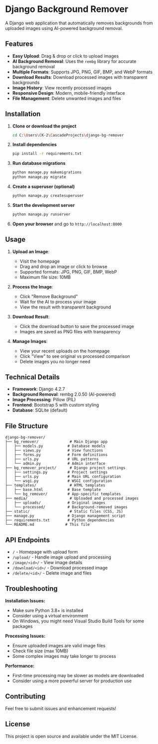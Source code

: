 # Django Background Remover

A Django web application that automatically removes backgrounds from uploaded images using AI-powered background removal.

## Features

- **Easy Upload**: Drag & drop or click to upload images
- **AI Background Removal**: Uses the `rembg` library for accurate background removal
- **Multiple Formats**: Supports JPG, PNG, GIF, BMP, and WebP formats
- **Download Results**: Download processed images with transparent backgrounds
- **Image History**: View recently processed images
- **Responsive Design**: Modern, mobile-friendly interface
- **File Management**: Delete unwanted images and files

## Installation

1. **Clone or download the project**
   ```bash
   cd C:\Users\CK-2\CascadeProjects\django-bg-remover
   ```

2. **Install dependencies**
   ```bash
   pip install -r requirements.txt
   ```

3. **Run database migrations**
   ```bash
   python manage.py makemigrations
   python manage.py migrate
   ```

4. **Create a superuser (optional)**
   ```bash
   python manage.py createsuperuser
   ```

5. **Start the development server**
   ```bash
   python manage.py runserver
   ```

6. **Open your browser** and go to `http://localhost:8000`

## Usage

1. **Upload an Image**: 
   - Visit the homepage
   - Drag and drop an image or click to browse
   - Supported formats: JPG, PNG, GIF, BMP, WebP
   - Maximum file size: 10MB

2. **Process the Image**:
   - Click "Remove Background" 
   - Wait for the AI to process your image
   - View the result with transparent background

3. **Download Result**:
   - Click the download button to save the processed image
   - Images are saved as PNG files with transparency

4. **Manage Images**:
   - View your recent uploads on the homepage
   - Click "View" to see original vs processed comparison
   - Delete images you no longer need

## Technical Details

- **Framework**: Django 4.2.7
- **Background Removal**: rembg 2.0.50 (AI-powered)
- **Image Processing**: Pillow (PIL)
- **Frontend**: Bootstrap 5 with custom styling
- **Database**: SQLite (default)

## File Structure

```
django-bg-remover/
├── bg_remover/              # Main Django app
│   ├── models.py           # Database models
│   ├── views.py            # View functions
│   ├── forms.py            # Form definitions
│   ├── urls.py             # URL patterns
│   └── admin.py            # Admin interface
├── bg_remover_project/      # Django project settings
│   ├── settings.py         # Project settings
│   ├── urls.py             # Main URL configuration
│   └── wsgi.py             # WSGI configuration
├── templates/               # HTML templates
│   ├── base.html           # Base template
│   └── bg_remover/         # App-specific templates
├── media/                   # Uploaded and processed images
│   ├── uploads/            # Original images
│   └── processed/          # Background-removed images
├── static/                  # Static files (CSS, JS)
├── manage.py               # Django management script
├── requirements.txt        # Python dependencies
└── README.md              # This file
```

## API Endpoints

- `/` - Homepage with upload form
- `/upload/` - Handle image upload and processing
- `/image/<id>/` - View image details
- `/download/<id>/` - Download processed image
- `/delete/<id>/` - Delete image and files

## Troubleshooting

**Installation Issues:**
- Make sure Python 3.8+ is installed
- Consider using a virtual environment
- On Windows, you might need Visual Studio Build Tools for some packages

**Processing Issues:**
- Ensure uploaded images are valid image files
- Check file size (max 10MB)
- Some complex images may take longer to process

**Performance:**
- First-time processing may be slower as models are downloaded
- Consider using a more powerful server for production use

## Contributing

Feel free to submit issues and enhancement requests!

## License

This project is open source and available under the MIT License.
